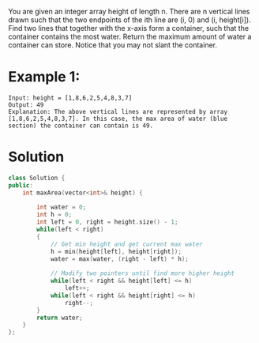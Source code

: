 You are given an integer array height of length n. There are n vertical lines drawn such that the two endpoints of the ith line are (i, 0) and (i, height[i]).
Find two lines that together with the x-axis form a container, such that the container contains the most water.
Return the maximum amount of water a container can store.
Notice that you may not slant the container.

# Example 1:
```
Input: height = [1,8,6,2,5,4,8,3,7]
Output: 49
Explanation: The above vertical lines are represented by array [1,8,6,2,5,4,8,3,7]. In this case, the max area of water (blue section) the container can contain is 49.
```

# Solution
```cpp
class Solution {
public:
    int maxArea(vector<int>& height) {
        
        int water = 0;
        int h = 0;
        int left = 0, right = height.size() - 1;
        while(left < right)
        {
            // Get min height and get current max water
            h = min(height[left], height[right]);
            water = max(water, (right - left) * h);
            
            // Modify two pointers until find more higher height
            while(left < right && height[left] <= h)
                left++;
            while(left < right && height[right] <= h)
                right--;
        }
        return water;
    }
};
```